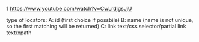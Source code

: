 1 https://www.youtube.com/watch?v=CwLrdjgsJjU

  type of locators: 
  A: id (first choice if possbile)
  B: name (name is not unique, so the first matching will be returned)
  C: link text/css selector/partial link text/xpath
  
